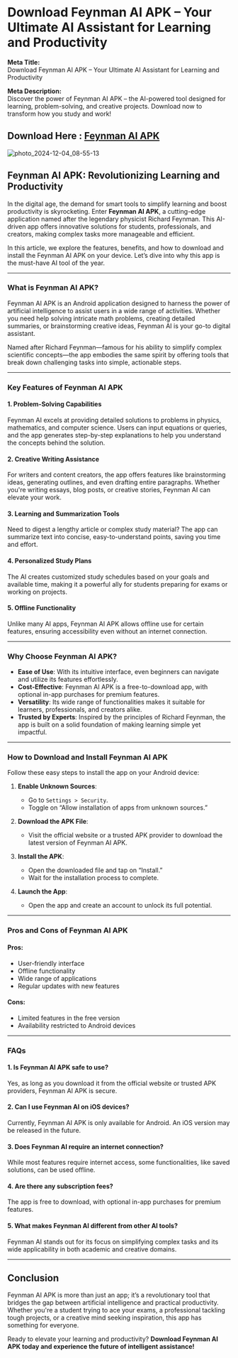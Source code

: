 # Download Feynman AI APK – Your Ultimate AI Assistant for Learning and Productivity  

**Meta Title:**  
Download Feynman AI APK – Your Ultimate AI Assistant for Learning and Productivity  

**Meta Description:**  
Discover the power of Feynman AI APK – the AI-powered tool designed for learning, problem-solving, and creative projects. Download now to transform how you study and work!  

## Download Here : [Feynman AI APK](https://apkfyp.com/feynman-ai.html)

![photo_2024-12-04_08-55-13](https://github.com/user-attachments/assets/4f0c97cb-fe88-4963-98f9-8626f8d1d6b0)

## Feynman AI APK: Revolutionizing Learning and Productivity  

In the digital age, the demand for smart tools to simplify learning and boost productivity is skyrocketing. Enter **Feynman AI APK**, a cutting-edge application named after the legendary physicist Richard Feynman. This AI-driven app offers innovative solutions for students, professionals, and creators, making complex tasks more manageable and efficient.  

In this article, we explore the features, benefits, and how to download and install the Feynman AI APK on your device. Let’s dive into why this app is the must-have AI tool of the year.  

---

### What is Feynman AI APK?  

Feynman AI APK is an Android application designed to harness the power of artificial intelligence to assist users in a wide range of activities. Whether you need help solving intricate math problems, creating detailed summaries, or brainstorming creative ideas, Feynman AI is your go-to digital assistant.  

Named after Richard Feynman—famous for his ability to simplify complex scientific concepts—the app embodies the same spirit by offering tools that break down challenging tasks into simple, actionable steps.  

---

### Key Features of Feynman AI APK  

#### 1. Problem-Solving Capabilities  
Feynman AI excels at providing detailed solutions to problems in physics, mathematics, and computer science. Users can input equations or queries, and the app generates step-by-step explanations to help you understand the concepts behind the solution.  

#### 2. Creative Writing Assistance  
For writers and content creators, the app offers features like brainstorming ideas, generating outlines, and even drafting entire paragraphs. Whether you're writing essays, blog posts, or creative stories, Feynman AI can elevate your work.  

#### 3. Learning and Summarization Tools  
Need to digest a lengthy article or complex study material? The app can summarize text into concise, easy-to-understand points, saving you time and effort.  

#### 4. Personalized Study Plans  
The AI creates customized study schedules based on your goals and available time, making it a powerful ally for students preparing for exams or working on projects.  

#### 5. Offline Functionality  
Unlike many AI apps, Feynman AI APK allows offline use for certain features, ensuring accessibility even without an internet connection.  

---

### Why Choose Feynman AI APK?  

- **Ease of Use**: With its intuitive interface, even beginners can navigate and utilize its features effortlessly.  
- **Cost-Effective**: Feynman AI APK is a free-to-download app, with optional in-app purchases for premium features.  
- **Versatility**: Its wide range of functionalities makes it suitable for learners, professionals, and creators alike.  
- **Trusted by Experts**: Inspired by the principles of Richard Feynman, the app is built on a solid foundation of making learning simple yet impactful.  

---

### How to Download and Install Feynman AI APK  

Follow these easy steps to install the app on your Android device:  

1. **Enable Unknown Sources**:  
   - Go to `Settings > Security`.  
   - Toggle on “Allow installation of apps from unknown sources.”  

2. **Download the APK File**:  
   - Visit the official website or a trusted APK provider to download the latest version of Feynman AI APK.  

3. **Install the APK**:  
   - Open the downloaded file and tap on “Install.”  
   - Wait for the installation process to complete.  

4. **Launch the App**:  
   - Open the app and create an account to unlock its full potential.  

---

### Pros and Cons of Feynman AI APK  

#### Pros:  
- User-friendly interface  
- Offline functionality  
- Wide range of applications  
- Regular updates with new features  

#### Cons:  
- Limited features in the free version  
- Availability restricted to Android devices  

---

### FAQs  

#### 1. Is Feynman AI APK safe to use?  
Yes, as long as you download it from the official website or trusted APK providers, Feynman AI APK is secure.  

#### 2. Can I use Feynman AI on iOS devices?  
Currently, Feynman AI APK is only available for Android. An iOS version may be released in the future.  

#### 3. Does Feynman AI require an internet connection?  
While most features require internet access, some functionalities, like saved solutions, can be used offline.  

#### 4. Are there any subscription fees?  
The app is free to download, with optional in-app purchases for premium features.  

#### 5. What makes Feynman AI different from other AI tools?  
Feynman AI stands out for its focus on simplifying complex tasks and its wide applicability in both academic and creative domains.  

---

## Conclusion  

Feynman AI APK is more than just an app; it’s a revolutionary tool that bridges the gap between artificial intelligence and practical productivity. Whether you're a student trying to ace your exams, a professional tackling tough projects, or a creative mind seeking inspiration, this app has something for everyone.  

Ready to elevate your learning and productivity? **Download Feynman AI APK today and experience the future of intelligent assistance!**  
